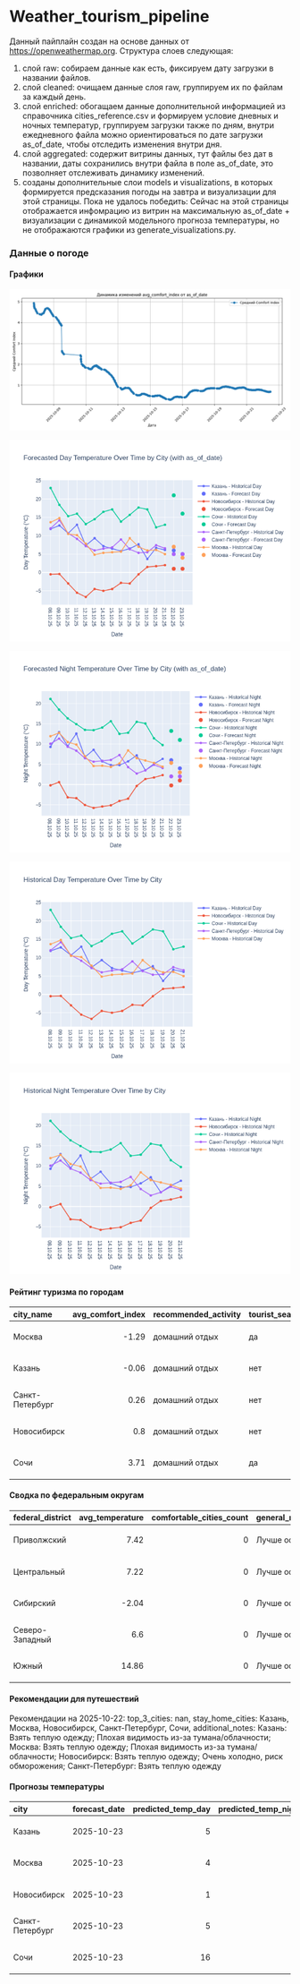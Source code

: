 # Weather_tourism_pipeline
Данный пайплайн создан на основе данных от https://openweathermap.org.
Структура слоев следующая:
  1) слой raw: 
  собираем данные как есть, фиксируем дату загрузки в названии файлов.
  2) слой cleaned:
  очищаем данные слоя raw, группируем их по файлам за каждый день.
  3) слой enriched:
  обогащаем данные дополнительной информацией из справочника cities_reference.csv и формируем условие дневных и ночных температур,
  группируем загрузки также по дням, внутри ежедневного файла можно ориентироваться по дате загрузки as_of_date, чтобы отследить изменения внутри дня.
  4) слой aggregated:
   содержит витрины данных, тут файлы без дат в названии, даты сохранились внутри файла в поле as_of_date, это позволняет отслеживать динамику изменений.
  6) созданы дополнительные слои models и visualizations, в которых формируется предсказания погоды на завтра и визуализации для этой страницы.
  Пока не удалось победить: Сейчас на этой страницы отображается инфомрацию из витрин на максимальную as_of_date + визуализации с динамикой модельного прогноза температуры, 
  но не отображаются графики из generate_visualizations.py.
<!-- WEATHER DATA START -->
### Данные о погоде

#### Графики
![Comfort Index Trend](data/visualizations/comfort_index_trend.png)

![Forecasted Day Temperature](data/visualizations/forecasted_day_temperature.png)

![Forecasted Night Temperature](data/visualizations/forecasted_night_temperature.png)

![Historical Day Temperature](data/visualizations/historical_day_temperature.png)

![Historical Night Temperature](data/visualizations/historical_night_temperature.png)

#### Рейтинг туризма по городам
| city_name       |   avg_comfort_index | recommended_activity   | tourist_season_match   | tourism_season   | tour_recommendation       | as_of_date          |
|:----------------|--------------------:|:-----------------------|:-----------------------|:-----------------|:--------------------------|:--------------------|
| Москва          |               -1.29 | домашний отдых         | да                     | Круглогодично    | домашний отдых в сезон    | 2025-10-22 11:20:00 |
| Казань          |               -0.06 | домашний отдых         | нет                    | Май-Сентябрь     | домашний отдых вне сезона | 2025-10-22 11:20:00 |
| Санкт-Петербург |                0.26 | домашний отдых         | нет                    | Май-Сентябрь     | домашний отдых вне сезона | 2025-10-22 11:20:00 |
| Новосибирск     |                0.8  | домашний отдых         | нет                    | Июнь-Август      | домашний отдых вне сезона | 2025-10-22 11:20:00 |
| Сочи            |                3.71 | домашний отдых         | да                     | Май-Октябрь      | домашний отдых в сезон    | 2025-10-22 11:20:00 |

#### Сводка по федеральным округам
| federal_district   |   avg_temperature |   comfortable_cities_count | general_recommendation   | as_of_date          |
|:-------------------|------------------:|---------------------------:|:-------------------------|:--------------------|
| Приволжский        |              7.42 |                          0 | Лучше остаться дома      | 2025-10-22 11:20:00 |
| Центральный        |              7.22 |                          0 | Лучше остаться дома      | 2025-10-22 11:20:00 |
| Сибирский          |             -2.04 |                          0 | Лучше остаться дома      | 2025-10-22 11:20:00 |
| Северо-Западный    |              6.6  |                          0 | Лучше остаться дома      | 2025-10-22 11:20:00 |
| Южный              |             14.86 |                          0 | Лучше остаться дома      | 2025-10-22 11:20:00 |

#### Рекомендации для путешествий
Рекомендации на 2025-10-22: top_3_cities: nan, stay_home_cities: Казань, Москва, Новосибирск, Санкт-Петербург, Сочи, additional_notes: Казань: Взять теплую одежду; Плохая видимость из-за тумана/облачности; Москва: Взять теплую одежду; Плохая видимость из-за тумана/облачности; Новосибирск: Взять теплую одежду; Очень холодно, риск обморожения; Санкт-Петербург: Взять теплую одежду

#### Прогнозы температуры
| city            | forecast_date   |   predicted_temp_day |   predicted_temp_night | model_type       | as_of_date          |
|:----------------|:----------------|---------------------:|-----------------------:|:-----------------|:--------------------|
| Казань          | 2025-10-23      |                    5 |                      4 | LinearRegression | 2025-10-22 11:20:48 |
| Москва          | 2025-10-23      |                    4 |                      3 | LinearRegression | 2025-10-22 11:20:48 |
| Новосибирск     | 2025-10-23      |                    1 |                      1 | LinearRegression | 2025-10-22 11:20:48 |
| Санкт-Петербург | 2025-10-23      |                    5 |                      2 | LinearRegression | 2025-10-22 11:20:48 |
| Сочи            | 2025-10-23      |                   16 |                     11 | LinearRegression | 2025-10-22 11:20:48 |


<!-- WEATHER DATA END -->
